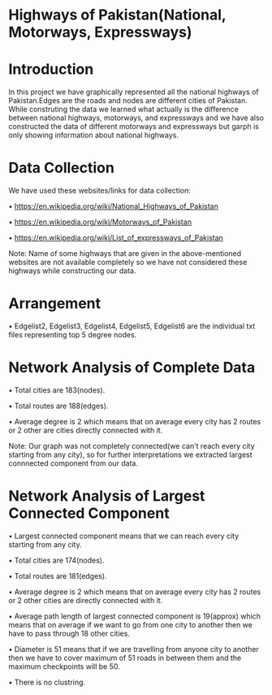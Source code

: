 # Highways of Pakistan(National, Motorways, Expressways)

# Introduction

In this project we have graphically represented all the national highways of Pakistan.Edges are the roads and nodes are different cities of Pakistan. While construting the data we learned what actually is the difference between national highways, motorways, and expressways and we have also constructed the data of different motorways and expressways but garph is only showing information about national highways.

# Data Collection

We have used these websites/links for data collection:

• https://en.wikipedia.org/wiki/National_Highways_of_Pakistan

• https://en.wikipedia.org/wiki/Motorways_of_Pakistan

• https://en.wikipedia.org/wiki/List_of_expressways_of_Pakistan

Note: Name of some highways that are given in the above-mentioned websites are not available completely so we have not considered these highways while constructing our data.

# Arrangement

• Edgelist2, Edgelist3, Edgelist4, Edgelist5, Edgelist6 are the individual txt files representing top 5 degree nodes.

# Network Analysis of Complete Data

• Total cities are 183(nodes).

• Total routes are 188(edges).

• Average degree is 2 which means that on average every city has 2 routes or 2 other are cities directly connected with it.

Note: Our graph was not completely connected(we can't reach every city starting from any city), so for further interpretations we extracted largest connnected component from our data.

# Network Analysis of Largest Connected Component

• Largest connected component means that we can reach every city starting from any city.

• Total cities are 174(nodes).

• Total routes are 181(edges).

• Average degree is 2 which means that on average every city has 2 routes or 2 other cities are directly connected with it.

• Average path length of largest connected component is 19(approx) which means that on average if we want to go from one city to another then we have to pass through 18 other cities.

• Diameter is 51 means that if we are travelling from anyone city to another then we have to cover maximum of 51 roads in between them and the maximum checkpoints will be 50.

• There is no clustring.
